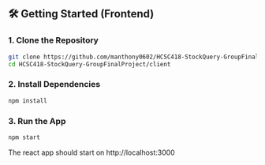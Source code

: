 ## 🛠️ Getting Started (Frontend)

### 1. Clone the Repository

```bash
git clone https://github.com/manthony0602/HCSC418-StockQuery-GroupFinalProject.git
cd HCSC418-StockQuery-GroupFinalProject/client
```

### 2. Install Dependencies

```bash
npm install
```

### 3. Run the App

```bash
npm start
```

The react app should start on http://localhost:3000
